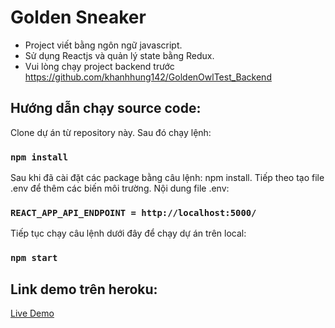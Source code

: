 # Golden Sneaker
- Project viết bằng ngôn ngữ javascript.
- Sử dụng Reactjs và quản lý state bằng Redux.
- Vui lòng chạy project backend trước https://github.com/khanhhung142/GoldenOwlTest_Backend
## Hướng dẫn chạy source code:
Clone dự án từ repository này. Sau đó chạy lệnh:

### `npm install`

Sau khi đã cài đặt các package bằng câu lệnh: npm install. Tiếp theo tạo file .env để thêm các biến môi trường. Nội dung file .env:

### `REACT_APP_API_ENDPOINT = http://localhost:5000/`

Tiếp tục chạy câu lệnh dưới đây để chạy dự án trên local:

### `npm start`

## Link demo trên heroku:

[Live Demo](https://luonggoldenshoe.herokuapp.com)
